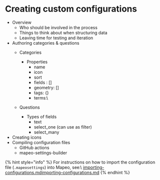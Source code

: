# Creating custom configurations

* Overview
  * Who should be involved in the process
  * Things to think about when structuring data
  * Leaving time for testing and iteration
* Authoring categories & questions
  * Categories
    * Properties
      * name
      * icon
      * sort
      * fields : \[]
      * geometry: \[]
      * tags: {}
      * terms:\

  * Questions
    * Types of fields
      * text
      * select\_one (can use as filter)
      * select\_many
* Creating icons
* Compiling configuration files
  * GitHub actions
  * mapeo-settings-builder

{% hint style="info" %}
For instructions on how to import the configuration file (`.mapeosettings`) into Mapeo, see:\ [importing-configurations.md](../../../mapeo-desktop-installation-setup/importing-configurations.md "mention")[importing-configurations.md](../../../mapeo-desktop-installation-setup/importing-configurations.md "mention")
{% endhint %}
